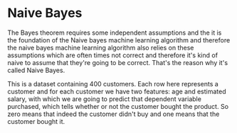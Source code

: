 # Naive Bayes

The Bayes theorem requires some independent assumptions and the it is the foundation of the Naive bayes machine learning algorithm and therefore the naive bayes machine learning
algorithm also relies on these assumptions which are often times not correct and therefore it's kind of naive to assume that they're going to be correct. That's the reason why it's called Naive Bayes.

This is a dataset containing 400 customers. Each row here represents a customer and for each customer we have two features: age and estimated salary, with which we are going to predict that dependent variable
purchased, which tells whether or not the customer bought the product. So zero means that indeed the customer didn't buy and one means that the customer bought it.